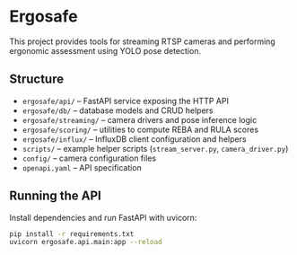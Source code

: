 # Ergosafe

This project provides tools for streaming RTSP cameras and performing ergonomic assessment using YOLO pose detection.

## Structure

- `ergosafe/api/` – FastAPI service exposing the HTTP API
- `ergosafe/db/` – database models and CRUD helpers
- `ergosafe/streaming/` – camera drivers and pose inference logic
- `ergosafe/scoring/` – utilities to compute REBA and RULA scores
- `ergosafe/influx/` – InfluxDB client configuration and helpers
- `scripts/` – example helper scripts (`stream_server.py`, `camera_driver.py`)
- `config/` – camera configuration files
- `openapi.yaml` – API specification

## Running the API

Install dependencies and run FastAPI with uvicorn:

```bash
pip install -r requirements.txt
uvicorn ergosafe.api.main:app --reload
```

